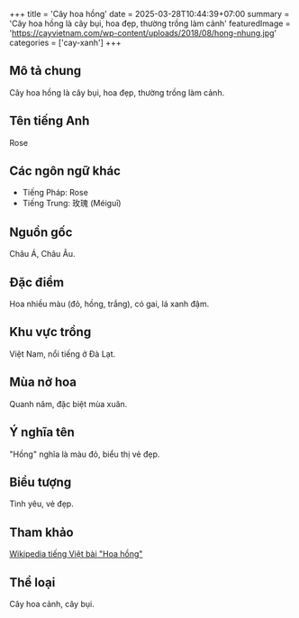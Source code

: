 +++
title = 'Cây hoa hồng'
date = 2025-03-28T10:44:39+07:00
summary = 'Cây hoa hồng là cây bụi, hoa đẹp, thường trồng làm cảnh'
featuredImage = 'https://cayvietnam.com/wp-content/uploads/2018/08/hong-nhung.jpg'
categories = ['cay-xanh']
+++

## Mô tả chung
Cây hoa hồng là cây bụi, hoa đẹp, thường trồng làm cảnh.

## Tên tiếng Anh
Rose

## Các ngôn ngữ khác
- Tiếng Pháp: Rose
- Tiếng Trung: 玫瑰 (Méiguī)

## Nguồn gốc
Châu Á, Châu Âu.

## Đặc điểm
Hoa nhiều màu (đỏ, hồng, trắng), có gai, lá xanh đậm.

## Khu vực trồng
Việt Nam, nổi tiếng ở Đà Lạt.

## Mùa nở hoa
Quanh năm, đặc biệt mùa xuân.

## Ý nghĩa tên
"Hồng" nghĩa là màu đỏ, biểu thị vẻ đẹp.

## Biểu tượng
Tình yêu, vẻ đẹp.

## Tham khảo
[Wikipedia tiếng Việt bài "Hoa hồng"](https://vi.wikipedia.org/wiki/Hoa_h%E1%BB%93ng)

## Thể loại
Cây hoa cảnh, cây bụi.
